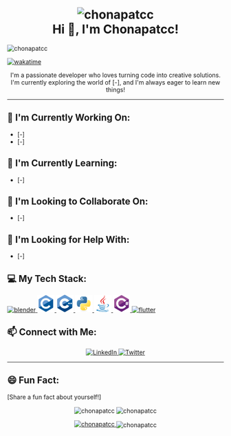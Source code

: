 <h1 align="center">
  <img src="https://usagif.com/wp-content/uploads/2022/hqgif/anya-forger-spy-family-acegif-6.gif" alt="chonapatcc" width="200" /> 
  <br>
  Hi 👋, I'm Chonapatcc! 
</h1>

<p align="left"> <img src="https://komarev.com/ghpvc/?username=chonapatcc&label=Floppa&color=13e736&style=flat" alt="chonapatcc" /> </p>

[![wakatime](https://wakatime.com/badge/user/018cc044-4476-4674-b4d5-495d0e687ac5.svg)](https://wakatime.com/@018cc044-4476-4674-b4d5-495d0e687ac5)

<p align="center">
  I'm a passionate developer who loves turning code into creative solutions. 
  I'm currently exploring the world of [-], 
  and I'm always eager to learn new things!
</p>

<hr>

## 🚀 I'm Currently Working On:

- [-]
- [-]

## 🌱 I'm Currently Learning:

- [-]

## 👯 I'm Looking to Collaborate On:

- [-]

## 🤝 I'm Looking for Help With:

- [-]

## 💻 My Tech Stack:

<p align="left"> 
  <a href="https://www.blender.org/" target="_blank" rel="noreferrer"> 
    <img src="https://download.blender.org/branding/community/blender_community_badge_white.svg" alt="blender" width="40" height="40"/> 
  </a> 
  <a href="https://www.cprogramming.com/" target="_blank" rel="noreferrer">
    <img src="https://raw.githubusercontent.com/devicons/devicon/master/icons/c/c-original.svg" alt="c" width="40" height="40"/> 
  </a>
  <a href="https://www.w3schools.com/cpp/" target="_blank" rel="noreferrer">
    <img src="https://raw.githubusercontent.com/devicons/devicon/master/icons/cplusplus/cplusplus-original.svg" alt="cplusplus" width="40" height="40"/> 
  </a> 
  <a href="https://www.python.org" target="_blank" rel="noreferrer">
    <img src="https://raw.githubusercontent.com/devicons/devicon/master/icons/python/python-original.svg" alt="python" width="40" height="40"/> 
  </a>
  <a href="https://www.java.com" target="_blank" rel="noreferrer">
    <img src="https://raw.githubusercontent.com/devicons/devicon/master/icons/java/java-original.svg" alt="java" width="40" height="40"/> 
  </a>
  <a href="https://www.w3schools.com/cs/" target="_blank" rel="noreferrer">
    <img src="https://raw.githubusercontent.com/devicons/devicon/master/icons/csharp/csharp-original.svg" alt="csharp" width="40" height="40"/> 
  </a>
  <a href="https://flutter.dev" target="_blank" rel="noreferrer">
    <img src="https://www.vectorlogo.zone/logos/flutterio/flutterio-icon.svg" alt="flutter" width="40" height="40"/>
  </a> 
</p>

## 📫 Connect with Me:

<p align="center">
  <a href="[Your LinkedIn Profile]" target="_blank" rel="noreferrer">
    <img src="https://img.shields.io/badge/-LinkedIn-blue?style=flat-square&logo=linkedin&logoColor=white" alt="LinkedIn">
  </a> 
  <a href="[Your Twitter Profile (if you have one)]" target="_blank" rel="noreferrer">
    <img src="https://img.shields.io/badge/-Twitter-1DA1F2?style=flat-square&logo=twitter&logoColor=white" alt="Twitter">
  </a> 
</p>

<hr>

## 😄 Fun Fact:

[Share a fun fact about yourself!]

<p align="center"> 
  <img align="center" src="https://github-readme-stats.vercel.app/api?username=chonapatcc&show_icons=true&theme=radical&title_color=ffffff&text_color=ffffff&bg_color=35,4158d0,c850c0,ffcc70" alt="chonapatcc" />
  <img align="center" src="https://github-readme-stats.vercel.app/api/top-langs?username=chonapatcc&show_icons=true&theme=tokyonight&title_color=ffffff&text_color=ffffff&bg_color=35,4158d0,c850c0,ffcc70" alt="chonapatcc" /> 
</p>

<p align="center">
  <a href="https://github.com/ryo-ma/github-profile-trophy">
    <img src="https://github-profile-trophy.vercel.app/?username=chonapatcc" alt="chonapatcc" />
  </a> 
  <img align="center" src="https://github-readme-streak-stats.herokuapp.com/?user=chonapatcc&theme=dark" alt="chonapatcc" />
</p>
